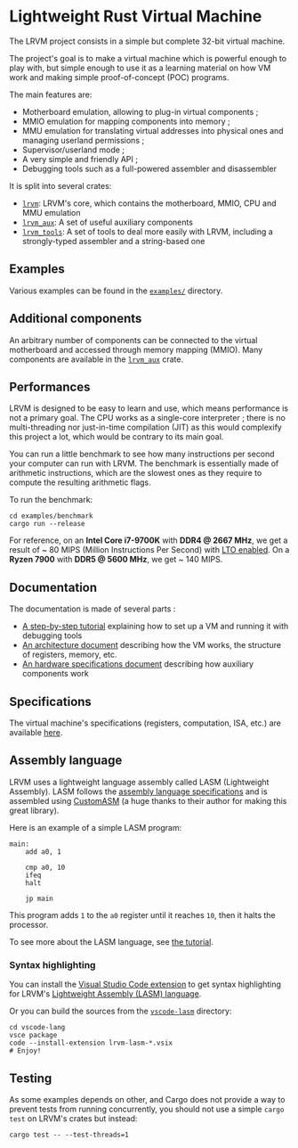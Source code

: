 # Lightweight Rust Virtual Machine

The LRVM project consists in a simple but complete 32-bit virtual machine.

The project's goal is to make a virtual machine which is powerful enough to play with, but simple enough to use it as a learning material on how VM work and making simple proof-of-concept (POC) programs.

The main features are:

- Motherboard emulation, allowing to plug-in virtual components ;
- MMIO emulation for mapping components into memory ;
- MMU emulation for translating virtual addresses into physical ones and managing userland permissions ;
- Supervisor/userland mode ;
- A very simple and friendly API ;
- Debugging tools such as a full-powered assembler and disassembler

It is split into several crates:

- [`lrvm`](lrvm/): LRVM's core, which contains the motherboard, MMIO, CPU and MMU emulation
- [`lrvm_aux`](lrvm_aux/): A set of useful auxiliary components
- [`lrvm_tools`](lrvm_tools/): A set of tools to deal more easily with LRVM, including a strongly-typed assembler and a string-based one

## Examples

Various examples can be found in the [`examples/`](examples/README.md) directory.

## Additional components

An arbitrary number of components can be connected to the virtual motherboard and accessed through memory mapping (MMIO).
Many components are available in the [`lrvm_aux`](lrvm_aux/) crate.

## Performances

LRVM is designed to be easy to learn and use, which means performance is not a primary goal. The CPU works as a single-core interpreter ; there is no multi-threading nor just-in-time compilation (JIT) as this would complexify this project a lot, which would be contrary to its main goal.

You can run a little benchmark to see how many instructions per second your computer can run with LRVM. The benchmark is essentially made of arithmetic instructions, which are the slowest ones as they require to compute the resulting arithmetic flags.

To run the benchmark:

```shell
cd examples/benchmark
cargo run --release
```

For reference, on an **Intel Core i7-9700K** with **DDR4 @ 2667 MHz**, we get a result of ~ 80 MIPS (Million Instructions Per Second) with [LTO enabled](https://doc.rust-lang.org/cargo/reference/profiles.html#lto). On a **Ryzen 7900** with **DDR5 @ 5600 MHz**, we get ~ 140 MIPS.

## Documentation

The documentation is made of several parts :

- [A step-by-step tutorial](docs/Tutorial.md) explaining how to set up a VM and running it with debugging tools
- [An architecture document](docs/Architecture.md) describing how the VM works, the structure of registers, memory, etc.
- [An hardware specifications document](docs/Hardware.md) describing how auxiliary components work

## Specifications

The virtual machine's specifications (registers, computation, ISA, etc.) are available [here](docs/).

## Assembly language

LRVM uses a lightweight language assembly called LASM (Lightweight Assembly). LASM follows the [assembly language specifications](docs/Architecture.md#assembly-language) and is assembled using [CustomASM](https://github.com/hlorenzi/customasm) (a huge thanks to their author for making this great library).

Here is an example of a simple LASM program:

```lasm
main:
    add a0, 1

    cmp a0, 10
    ifeq
    halt

    jp main
```

This program adds `1` to the `a0` register until it reaches `10`, then it halts the processor.

To see more about the LASM language, see [the tutorial](docs/Tutorial.md).

### Syntax highlighting

You can install the [Visual Studio Code extension](https://marketplace.visualstudio.com/items?itemName=clement-nerma.lrvm-lasm) to get syntax highlighting for LRVM's [Lightweight Assembly (LASM) language](docs/Architecture.md#assembly-language).

Or you can build the sources from the [`vscode-lasm`](vscode-lasm/) directory:

```shell
cd vscode-lang
vsce package
code --install-extension lrvm-lasm-*.vsix
# Enjoy!
```

## Testing

As some examples depends on other, and Cargo does not provide a way to prevent tests from running concurrently, you should not use a simple `cargo test` on LRVM's crates but instead:

```shell
cargo test -- --test-threads=1
```
